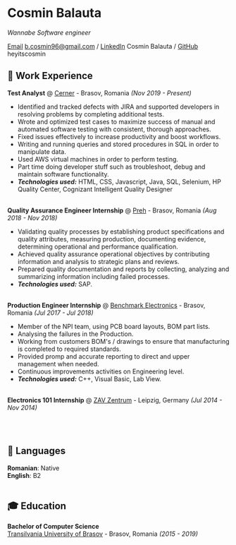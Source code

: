 # Cosmin Balauta

_Wannabe Software engineer_ <br>

[Email](mailto:b.cosmin96@gmail.com) b.cosmin96@gmail.com / [LinkedIn](https://www.linkedin.com/in/cosmin-b%C4%83l%C4%83u%C8%9B%C4%83-5509b5121/) Cosmin Balauta / [GitHub](https://github.com/heyitscosmin) heyitscosmin

## 🦾 Work Experience

**Test Analyst** @ [Cerner](https://www.cerner.com/) - Brasov, Romania _(Nov 2019 - Present)_ <br>

  - Identified and tracked defects with JIRA and supported developers in resolving problems by completing additional tests.
  - Wrote and optimized test cases to maximize success of manual and automated software testing with consistent, thorough approaches.
  - Fixed issues effectively to increase productivity and boost workflows.
  - Writing and running queries and stored procedures in SQL in order to manipulate data.
  - Used AWS virtual machines in order to perform testing.
  - Part time doing developer stuff such as troubleshoot, debug and maintain software functionality.
  - **_Technologies used:_** HTML, CSS, Javascript, Java, SQL, Selenium, HP Quality Center, Cognizant Intelligent Quality Designer
<br><br>

**Quality Assurance Engineer Internship** @ [Preh](https://www.preh.com/) - Brasov, Romania _(Aug 2018 - Nov 2018)_ <br>

  - Validating quality processes by establishing product specifications and quality attributes, measuring
production, documenting evidence, determining operational and performance qualification.
  - Achieved quality assurance operational objectives by contributing information and analysis to
strategic plans and reviews.
  - Prepared quality documentation and reports by collecting, analyzing and summarizing information
including failed processes.
  - **_Technologies used:_** SAP.
<br><br>

**Production Engineer Internship** @ [Benchmark Electronics](https://www.bench.com/brasov-romania) - Brasov, Romania _(Jul 2017 - Jul 2018)_ <br>

  - Member of the NPI team, using PCB board layouts, BOM part lists.
  - Analysing the failures in the Production.
  - Working from customers BOM's / drawings to ensure that manufacturing is completed to required
standards.
  - Provided promp and accurate reporting to direct and upper management when needed.
  - Continuous improvements activities on Engineering level.
  - **_Technologies used:_** C++, Visual Basic, Lab View.
 <br><br>

**Electronics 101 Internship** @ [ZAV Zentrum](https://www.zaw-leipzig.de/) - Leipzig, Germany _(Jul 2014 - Nov 2014)_ <br>

 <br><br>

## 💬 Languages

**Romanian**: Native <br>
**English**: B2
<br><br>

## 🎓 Education

**Bachelor of Computer Science**<br>
[Transilvania University of Brasov](https://iesc.unitbv.ro/) - Brasov, Romania _(2015 - 2019)_
